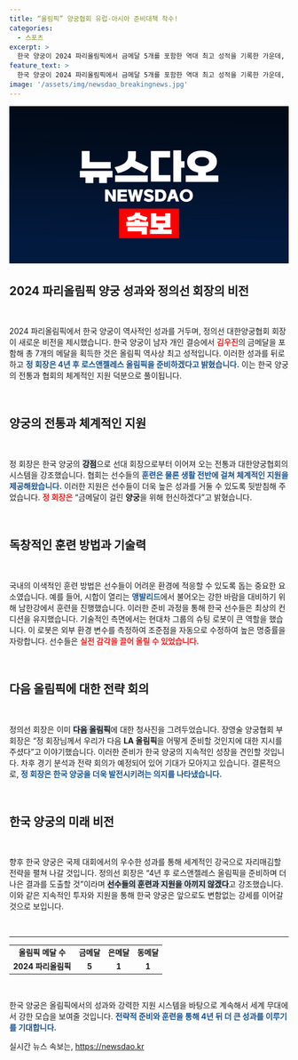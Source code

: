 ```yaml
---
title: “올림픽” 양궁협회 유럽·아시아 준비대책 착수!
categories:
  - 스포츠
excerpt: >
  한국 양궁이 2024 파리올림픽에서 금메달 5개를 포함한 역대 최고 성적을 기록한 가운데, 정의선 회장이 LA올림픽 준비를 위한 청사진을 제시했다. 양궁의 전통과 체계적 지원이 빛난 순간!
feature_text: >
  한국 양궁이 2024 파리올림픽에서 금메달 5개를 포함한 역대 최고 성적을 기록한 가운데, 정의선 회장이 LA올림픽 준비를 위한 청사진을 제시했다. 양궁의 전통과 체계적 지원이 빛난 순간!
image: '/assets/img/newsdao_breakingnews.jpg'
---
```


<p><img src="/assets/img/newsdao_breakingnews.jpg" alt="ontimetimes 속보" /></p>

<h2 data-ke-size="size26">2024 파리올림픽 양궁 성과와 정의선 회장의 비전</h2>

<p data-ke-size="size16">&nbsp;</p>

<p>2024 파리올림픽에서 한국 양궁이 역사적인 성과를 거두며, 정의선 대한양궁협회 회장이 새로운 비전을 제시했습니다. 한국 양궁이 남자 개인 결승에서 <b><span style="color: #ee2323;">김우진</span></b>의 금메달을 포함해 총 7개의 메달을 획득한 것은 올림픽 역사상 최고 성적입니다. 이러한 성과를 뒤로하고 <b><span style="color: #1a5490;">정 회장은 4년 후 로스앤젤레스 올림픽을 준비하겠다고 밝혔습니다.</span></b> 이는 한국 양궁의 전통과 협회의 체계적인 지원 덕분으로 풀이됩니다.</p>

<p data-ke-size="size16">&nbsp;</p>

<h2 data-ke-size="size26">양궁의 전통과 체계적인 지원</h2>

<p data-ke-size="size16">&nbsp;</p>

<p>정 회장은 한국 양궁의 <b><span style="background-color: #21538527;">강점</span></b>으로 선대 회장으로부터 이어져 오는 전통과 대한양궁협회의 시스템을 강조했습니다. 협회는 선수들의 <b><span style="color: #1a5490;">훈련은 물론 생활 전반에 걸쳐 체계적인 지원을 제공해왔습니다.</span></b> 이러한 지원은 선수들이 더욱 높은 성과를 거둘 수 있도록 뒷받침해 주었습니다. <b><span style="color: #ee2323;">정 회장은</span></b> “금메달이 걸린 <b>양궁</b>을 위해 헌신하겠다”고 밝혔습니다.</p>

<p data-ke-size="size16">&nbsp;</p>

<h2 data-ke-size="size26">독창적인 훈련 방법과 기술력</h2>

<p data-ke-size="size16">&nbsp;</p>

<p>국내의 이색적인 훈련 방법은 선수들이 어려운 환경에 적응할 수 있도록 돕는 중요한 요소였습니다. 예를 들어, 시합이 열리는 <b><span style="color: #1a5490;">앵발리드</span></b>에서 불어오는 강한 바람을 대비하기 위해 남한강에서 훈련을 진행했습니다. 이러한 준비 과정을 통해 한국 선수들은 최상의 컨디션을 유지했습니다. 기술적인 측면에서는 현대차 그룹의 슈팅 로봇이 큰 역할을 했습니다. 이 로봇은 외부 환경 변수를 측정하여 조준점을 자동으로 수정하여 높은 명중률을 자랑합니다. 선수들은 <b><span style="color: #ee2323;">실전 감각을 끌어 올릴 수 있었습니다.</span></b></p>

<p data-ke-size="size16">&nbsp;</p>

<h2 data-ke-size="size26">다음 올림픽에 대한 전략 회의</h2>

<p data-ke-size="size16">&nbsp;</p>

<p>정의선 회장은 이미 <b><span style="background-color: #21538527;">다음 올림픽</span></b>에 대한 청사진을 그려두었습니다. 장영술 양궁협회 부회장은 “정 회장님께서 우리가 다음 <b>LA 올림픽</b>을 어떻게 준비할 것인지에 대한 지시를 주셨다”고 이야기했습니다. 이러한 준비가 한국 양궁의 지속적인 성장을 견인할 것입니다. 차후 경기 분석과 전략 회의가 예정되어 있어 기대가 모아지고 있습니다. 결론적으로, <b><span style="color: #1a5490;">정 회장은 한국 양궁을 더욱 발전시키려는 의지를 나타냈습니다.</span></b></p>

<p data-ke-size="size16">&nbsp;</p>

<h2 data-ke-size="size26">한국 양궁의 미래 비전</h2>

<p data-ke-size="size16">&nbsp;</p>

<p>향후 한국 양궁은 국제 대회에서의 우수한 성과를 통해 세계적인 강국으로 자리매김할 전략을 펼쳐 나갈 것입니다. 정의선 회장은 “4년 후 로스앤젤레스 올림픽을 준비하며 더 나은 결과를 도출할 것”이라며 <b><span style="background-color: #21538527;">선수들의 훈련과 지원을 아끼지 않겠다</span></b>고 강조했습니다. 이와 같은 지속적인 투자와 지원을 통해 한국 양궁은 앞으로도 변함없는 강세를 이어갈 것으로 보입니다. </p>

<p data-ke-size="size16">&nbsp;</p>

<hr />

<table>
<tr>
<td style="text-align: center; height: 17px;"><b>올림픽 메달 수</b></td>
<td style="text-align: center; height: 17px;"><b>금메달</b></td>
<td style="text-align: center; height: 17px;"><b>은메달</b></td>
<td style="text-align: center; height: 17px;"><b>동메달</b></td>
</tr>
<tr>
<td style="text-align: center; height: 17px;"><b>2024 파리올림픽</b></td>
<td style="text-align: center; height: 17px;"><b>5</b></td>
<td style="text-align: center; height: 17px;"><b>1</b></td>
<td style="text-align: center; height: 17px;"><b>1</b></td>
</tr>
</table>

<p data-ke-size="size16">&nbsp;</p>

<p>한국 양궁은 올림픽에서의 성과와 강력한 지원 시스템을 바탕으로 계속해서 세계 무대에서 강한 모습을 보여줄 것입니다. <b><span style="color: #1a5490;">전략적 준비와 훈련을 통해 4년 뒤 더 큰 성과를 이루기를 기대합니다.</span></b></p>
실시간 뉴스 속보는, <a href="https://newsdao.kr" rel="dofollow">https://newsdao.kr</a>


